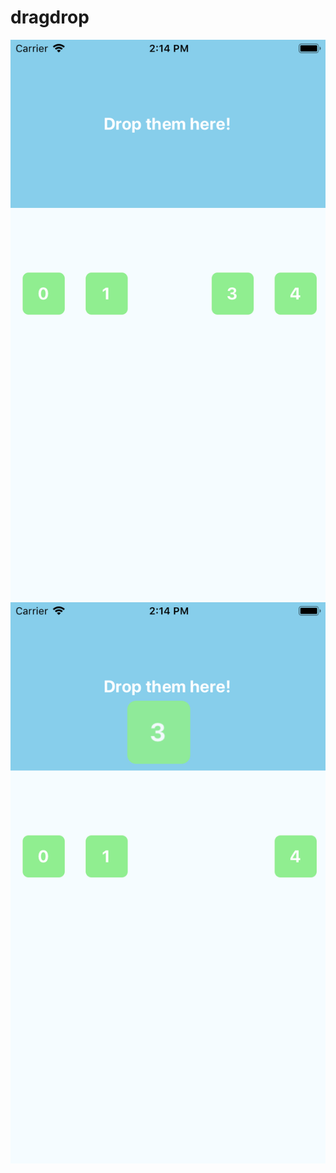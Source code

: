 # dragdrop



<img src="./Simulator Screen Shot - iPhone 8 - 2019-06-14 at 14.14.31.png" alt="Screenshot of the example app"/>

<img src="./Simulator Screen Shot - iPhone 8 - 2019-06-14 at 14.14.37.png" alt="Screenshot of the example app"/>
